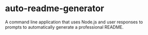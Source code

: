 # auto-readme-generator
A command line application that uses Node.js and user responses to prompts to automatically generate a professional README.
